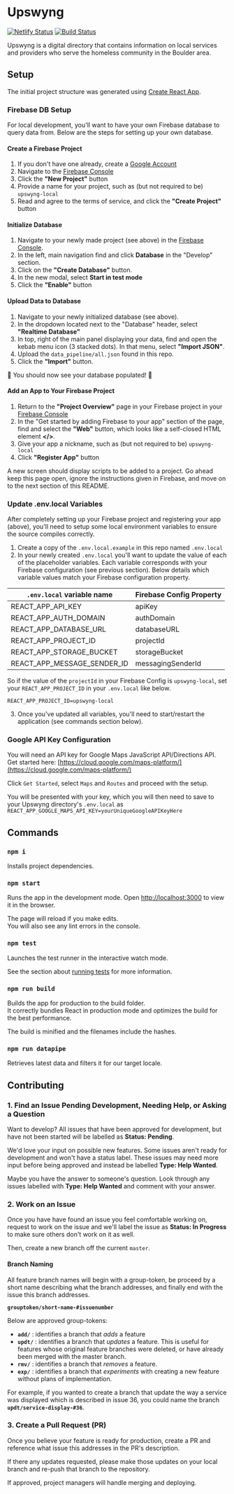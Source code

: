# Upswyng

[![Netlify Status](https://api.netlify.com/api/v1/badges/d594885b-4ffa-496d-8e1b-78d23f55e6c2/deploy-status)](https://app.netlify.com/sites/upswyng/deploys)
[![Build Status](https://travis-ci.org/CodeForBoulder/upswyng.svg?branch=master)](https://travis-ci.org/CodeForBoulder/upswyng)

Upswyng is a digital directory that contains information on local services and providers who serve the homeless community in the Boulder area.

## Setup

The initial project structure was generated using [Create React App](https://github.com/facebook/create-react-app).

### Firebase DB Setup

For local development, you'll want to have your own Firebase database to query data from. Below are the steps for setting up your own database.

#### Create a Firebase Project

1. If you don't have one already, create a [Google Account](https://account.google.com/)
2. Navigate to the [Firebase Console](https://console.firebase.google.com/)
3. Click the **"New Project"** button
4. Provide a name for your project, such as (but not required to be) `upswyng-local`
5. Read and agree to the terms of service, and click the **"Create Project"** button

#### Initialize Database

1. Navigate to your newly made project (see above) in the [Firebase Console](https://console.firebase.google.com/).
2. In the left, main navigation find and click **Database** in the "Develop" section.
3. Click on the **"Create Database"** button.
4. In the new modal, select **Start in test mode**
5. Click the **"Enable"** button

#### Upload Data to Database

1. Navigate to your newly initialized database (see above).
2. In the dropdown located next to the "Database" header, select **"Realtime Database"**
3. In top, right of the main panel displaying your data, find and open the kebab menu icon (3 stacked dots). In that menu, select **"Import JSON"**.
4. Upload the `data_pipeline/all.json` found in this repo.
5. Click the **"Import"** button.

🎉 You should now see your database populated! 🎉

#### Add an App to Your Firebase Project

1. Return to the **"Project Overview"** page in your Firebase project in your [Firebase Console](https://console.firebase.google.com/)
2. In the "Get started by adding Firebase to your app" section of the page, find and select the **"Web"** button, which looks like a self-closed HTML element **</>**.
3. Give your app a nickname, such as (but not required to be) `upswyng-local`
4. Click **"Register App"** button

A new screen should display scripts to be added to a project. Go ahead keep this page open, ignore the instructions given in Firebase, and move on to the next section of this README.

### Update .env.local Variables

After completely setting up your Firebase project and registering your app (above), you'll need to setup some local environment variables to ensure the source compiles correctly.

1. Create a copy of the `.env.local.example` in this repo named `.env.local`
2. In your newly created `.env.local` you'll want to update the value of each of the placeholder variables. Each variable corresponds with your Firebase configuration (see previous section). Below details which variable values match your Firebase configuration property.

| `.env.local` variable name  | Firebase Config Property |
| --------------------------- | ------------------------ |
| REACT_APP_API_KEY           | apiKey                   |
| REACT_APP_AUTH_DOMAIN       | authDomain               |
| REACT_APP_DATABASE_URL      | databaseURL              |
| REACT_APP_PROJECT_ID        | projectId                |
| REACT_APP_STORAGE_BUCKET    | storageBucket            |
| REACT_APP_MESSAGE_SENDER_ID | messagingSenderId        |

So if the value of the `projectId` in your Firebase Config is `upswyng-local`, set your `REACT_APP_PROJECT_ID` in your `.env.local` like below.

```
REACT_APP_PROJECT_ID=upswyng-local
```

3. Once you've updated all variables, you'll need to start/restart the application (see commands section below).

### Google API Key Configuration

You will need an API key for Google Maps JavaScript API/Directions API.
Get started here: [https://cloud.google.com/maps-platform/](https://cloud.google.com/maps-platform/)

Click `Get Started`, select `Maps` and `Routes` and proceed with the setup.

You will be presented with your key, which you will then need to save to your Upswyng directory's `.env.local` as `REACT_APP_GOOGLE_MAPS_API_KEY=yourUniqueGoogleAPIKeyHere`

## Commands

### `npm i`

Installs project dependencies.

### `npm start`

Runs the app in the development mode.
Open [http://localhost:3000](http://localhost:3000) to view it in the browser.

The page will reload if you make edits.<br>
You will also see any lint errors in the console.

### `npm test`

Launches the test runner in the interactive watch mode.

See the section about [running tests](https://facebook.github.io/create-react-app/docs/running-tests) for more information.

### `npm run build`

Builds the app for production to the build folder.<br>
It correctly bundles React in production mode and optimizes the build for the best performance.

The build is minified and the filenames include the hashes.

### `npm run datapipe`

Retrieves latest data and filters it for our target locale.

## Contributing

### 1. Find an Issue Pending Development, Needing Help, or Asking a Question

Want to develop? All issues that have been approved for development, but have not been started will be labelled as **Status: Pending**.

We'd love your input on possible new features. Some issues aren't ready for development and won't have a status label. These issues may need more input before being approved and instead be labelled **Type: Help Wanted**.

Maybe you have the answer to someone's question. Look through any issues labelled with **Type: Help Wanted** and comment with your answer.

### 2. Work on an Issue

Once you have have found an issue you feel comfortable working on, request to work on the issue and we'll label the issue as **Status: In Progress** to make sure others don't work on it as well.

Then, create a new branch off the current `master`.

#### Branch Naming

All feature branch names will begin with a group-token, be proceed by a short name describing what the branch addresses, and finally end with the issue this branch addresses.

**`grouptoken/short-name-#issuenumber`**

Below are approved group-tokens:

- **`add/`** : identifies a branch that _adds_ a feature
- **`updt/`** : identifies a branch that _updates_ a feature. This is useful for features whose original feature branches were deleted, or have already been merged with the master branch.
- **`rmv/`** : identifies a branch that _removes_ a feature.
- **`exp/`** : identifies a branch that _experiments_ with creating a new feature without plans of implementation.

For example, if you wanted to create a branch that update the way a service was displayed which is described in issue 36, you could name the branch **`updt/service-display-#36`**.

### 3. Create a Pull Request (PR)

Once you believe your feature is ready for production, create a PR and reference what issue this addresses in the PR's description.

If there any updates requested, please make those updates on your local branch and re-push that branch to the repository.

If approved, project managers will handle merging and deploying.

